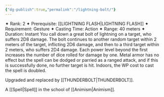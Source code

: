 ```yaml
---
{"dg-publish":true,"permalink":"/lightning-bolt/"}
---
```


✦ Rank: 2
✦ Prerequisite: [[LIGHTNING FLASH\|LIGHTNING FLASH]]
✦ Requirement: Gesture
✦ Casting Time: Action
✦ Range: 40 meters
✦ Duration: Instant
You call down a great bolt of lightning on a target, who
suffers 2D8 damage. The bolt continues to another random
target within 2 meters of the target, inflicting 2D6 damage,
and then to a third target within 2 meters, who suffers 2D4
damage. Each power level beyond the first increases the
number of dice rolled for damage by one. Metal armor has
no effect but the spell can be dodged or parried as a ranged
attack, and if this is successfully done, no further target is
hit. Indoors, the WP cost to cast the spell is doubled.

Upgraded and replaced by [[THUNDERBOLT\|THUNDERBOLT]].

A [[Spell\|Spell]] in the school of [[Animism\|Animism]].